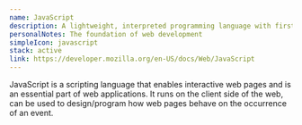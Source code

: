```yaml
---
name: JavaScript
description: A lightweight, interpreted programming language with first-class functions
personalNotes: The foundation of web development
simpleIcon: javascript
stack: active
link: https://developer.mozilla.org/en-US/docs/Web/JavaScript
---
```


JavaScript is a scripting language that enables interactive web pages and is an essential part of web applications. It runs on the client side of the web, can be used to design/program how web pages behave on the occurrence of an event.

